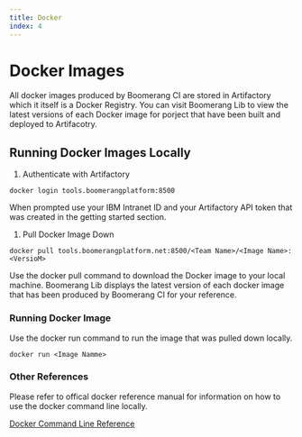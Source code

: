 ```yaml
---
title: Docker
index: 4
---
```


# Docker Images

All docker images produced by Boomerang CI are stored in Artifactory which it itself is a Docker Registry. You can visit Boomerang Lib to view the latest versions of each Docker image for porject that have been built and deployed to Artifacotry.

## Running Docker Images Locally

1.  Authenticate with Artifactory

```
docker login tools.boomerangplatform:8500
```

When prompted use your IBM Intranet ID and your Artifactory API token that was created in the getting started section.

1.  Pull Docker Image Down

```
docker pull tools.boomerangplatform.net:8500/<Team Name>/<Image Name>:<VersioM>
```

Use the docker pull command to download the Docker image to your local machine. Boomerang Lib displays the latest version of each docker image that has been produced by Boomerang CI for your reference.

### Running Docker Image

Use the docker run command to run the image that was pulled down locally.

```
docker run <Image Namme>
```

### Other References

Please refer to offical docker reference manual for information on how to use the docker command line locally.

[Docker Command Line Reference](https://docs.docker.com/engine/reference/commandline/docker/)
